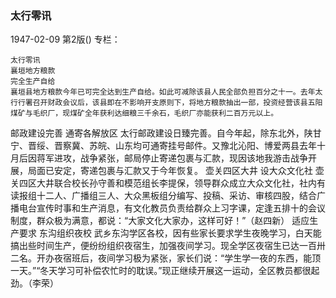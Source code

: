 ### 太行零讯

1947-02-09
第2版()
专栏：

    太行零讯
    襄垣地方粮款
    完全生产自给
    襄垣县地方粮款今年已可完全达到生产自给。如此可减除该县人民全部负担百分之十一。去年太行行署召开财政会议后，该县即在不影响开支原则下，将地方粮款抽出一部，投资经营该县五阳煤矿与毛织厂，现煤矿全年获利达细粮三千余石，毛织厂亦能获利二百万元以上。
  邮政建设完善  通寄各解放区
    太行邮政建设日臻完善。自今年起，除东北外，陕甘宁、晋绥、晋察冀、苏皖、山东均可通寄挂号邮件。又豫北沁阳、博爱两县去年十月后因蒋军进攻，战争紧张，邮局停止寄递包裹与汇款，现因该地我游击战争开展，局面已安定，寄递包裹与汇款又于今年恢复。
  壶关四区大井  设大众文化社
    壶关四区大井联合校长孙守善和模范组长李提保，领导群众成立大众文化社，社内有读报组十二人、广播组三人、大众黑板组分编写、投稿、采访、审核四股，结合广播电台宣传时事和生产消息，有文化教员负责给群众上习字课，定逢五排十的会议制度，群众极为满意，都说：“大家文化大家办，这样可好！”（赵四新）
    适应生产要求  东沟组织夜校
    武乡东沟学区各校，因有些家长要求学生夜晚学习，白天能搞出些时间生产，便纷纷组织夜宿生，加强夜间学习。现全学区夜宿生已达一百卅二名。开办夜宿班后，夜间学习极为紧张，家长们说：“学生学一夜的东西，能顶一天。”“冬天学习可补偿农忙时的耽误。”现正继续开展这一运动，全区教员都很起劲。（李荣）
